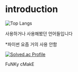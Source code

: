 # introduction

![Top Langs](https://github-readme-stats.vercel.app/api/top-langs/?username=nuke1115&layout=pie&theme=dracula)

사용하거나 사용해봤던 언어들입니다

*파이썬 요즘 거의 사용 안함

[![Solved.ac Profile](http://mazassumnida.wtf/api/generate_badge?boj=nuke1115)](https://solved.ac/nuke1115)

FuNKy cMakE
